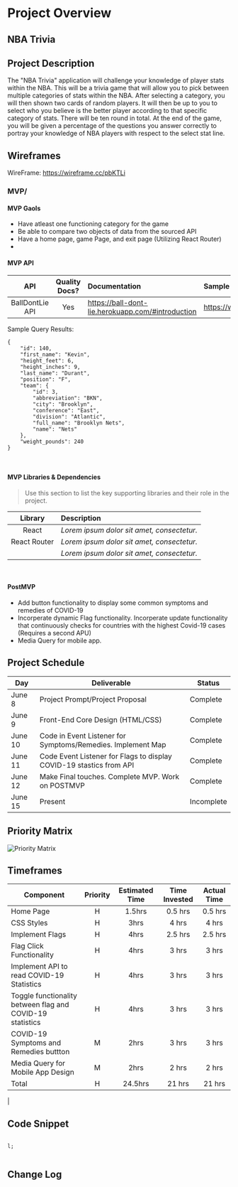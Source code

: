 # Project Overview

## NBA Trivia

## Project Description

The "NBA Trivia" application will challenge your knowledge of player stats within the NBA. This will be a trivia game that will allow you to pick between multiple categories of stats within the NBA. After selecting a category, you will then shown two cards of random players. It will then be up to you to select who you believe is the better player according to that specific category of stats. There will be ten round in total. At the end of the game, you will be given a percentage of the questions you answer correctly to portray your knowledge of NBA players with respect to the select stat line.


## Wireframes
WireFrame: https://wireframe.cc/pbKTLi

### MVP/

#### MVP Gaols

- Have atleast one functioning category for the game
- Be able to compare two objects of data from the sourced API
- Have a home page, game Page, and exit page (Utilizing React Router)
-


#### MVP API


|    API     | Quality Docs? | Documentation | Sample Query                            |
| :--------: | :-----------: | :------------ | :-------------------------------------- |
| BallDontLie API |      Yes      | https://ball-dont-lie.herokuapp.com/#introduction | https://www.balldontlie.io/api/v1/games/<ID> |

Sample Query Results:

```
{
    "id": 140,
    "first_name": "Kevin",
    "height_feet": 6,
    "height_inches": 9,
    "last_name": "Durant",
    "position": "F",
    "team": {
        "id": 3,
        "abbreviation": "BKN",
        "city": "Brooklyn",
        "conference": "East",
        "division": "Atlantic",
        "full_name": "Brooklyn Nets",
        "name": "Nets"
    },
    "weight_pounds": 240
}

```

<br>

#### MVP Libraries & Dependencies

> Use this section to list the key supporting libraries and their role in the project.

|   Library    | Description                                |
| :----------: | :----------------------------------------- |
|    React     | _Lorem ipsum dolor sit amet, consectetur._ |
| React Router | _Lorem ipsum dolor sit amet, consectetur._ |
|  | _Lorem ipsum dolor sit amet, consectetur._ |

<br>


#### PostMVP 

-  Add button functionality to display some common symptoms and remedies of COVID-19
- Incorperate dynamic Flag functionality. Incorperate update functionality that continuously checks for countries with the highest Covid-19 cases (Requires a second APU)
- Media Query for mobile app.

## Project Schedule

|  Day | Deliverable | Status
|---|---| ---|
|June 8| Project Prompt/Project Proposal | Complete
|June 9| Front-End Core Design (HTML/CSS) | Complete
|June 10| Code in Event Listener for Symptoms/Remedies. Implement Map| Complete
|June 11| Code Event Listener for Flags to display COVID-19 stastics from API| Complete
|June 12| Make Final touches. Complete MVP. Work on POSTMVP | Complete
|June 15| Present | Incomplete

## Priority Matrix
![Priority Matrix](https://git.generalassemb.ly/zkhan14/About-Covid19-App/blob/master/Priority%20matrix.jpg)

## Timeframes

| Component | Priority | Estimated Time | Time Invested | Actual Time |
| --- | :---: |  :---: | :---: | :---: |
| Home Page | H | 1.5hrs| 0.5 hrs  | 0.5 hrs |
| CSS Styles| H | 3hrs| 4 hrs | 4 hrs  |
| Implement Flags | H | 4hrs| 2.5 hrs | 2.5 hrs|
| Flag Click Functionality| H | 4hrs| 3 hrs | 3 hrs|
| Implement API to read COVID-19 Statistics| H | 4hrs| 3 hrs| 3 hrs |
| Toggle functionality between flag and COVID-19 statistics | H | 4hrs | 3 hrs | 3 hrs|
| COVID-19 Symptoms and Remedies buttton | M | 2hrs | 3 hrs | 3 hrs|
| Media Query for Mobile App Design | M | 2hrs | 2 hrs| 2 hrs|
| Total | H | 24.5hrs| 21 hrs | 21 hrs |
|

## Code Snippet
```

l;  
    
 ```


## Change Log
